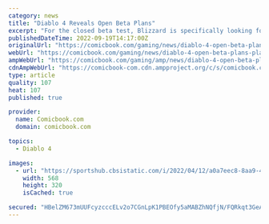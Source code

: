 ```yaml
---
category: news
title: "Diablo 4 Reveals Open Beta Plans"
excerpt: "For the closed beta test, Blizzard is specifically looking for players \"who have recently spent significant amounts of time playing the end-game experiences of Diablo II: Resurrected and Diablo III .\" ..."
publishedDateTime: 2022-09-19T14:17:00Z
originalUrl: "https://comicbook.com/gaming/news/diablo-4-open-beta-plans-playstation-xbox-pc-blizzard/"
webUrl: "https://comicbook.com/gaming/news/diablo-4-open-beta-plans-playstation-xbox-pc-blizzard/"
ampWebUrl: "https://comicbook.com/gaming/amp/news/diablo-4-open-beta-plans-playstation-xbox-pc-blizzard/"
cdnAmpWebUrl: "https://comicbook-com.cdn.ampproject.org/c/s/comicbook.com/gaming/amp/news/diablo-4-open-beta-plans-playstation-xbox-pc-blizzard/"
type: article
quality: 107
heat: 107
published: true

provider:
  name: Comicbook.com
  domain: comicbook.com

topics:
  - Diablo 4

images:
  - url: "https://sportshub.cbsistatic.com/i/2022/04/12/a0a7eec8-8aa9-4871-b5e0-bb735e3e3b25/gta-6.png?width=568&height=320"
    width: 568
    height: 320
    isCached: true

secured: "HBelZM673mUUFcyzcccELv2o7CGnLpK1PBEOfy5aMABZhNQfjN/FQRkqt3GeAB4H1CXvUhvikDMUyO/3QDGDq5DhvEluMvVmBO/2dn84XXVnV2w38hdbd+ZYS36YDjKEPix6yS+t0IYBAGsUmhraFUooqAmqNZ2/TyNahaGJJibovLGWCklLsGbk7QTDQUHVkDdHnZUAScgsZN+K/yC+UVGXbUS6EDDvSk2lRCAoHphXweYojD4bSFjqnGmNath6ce/njtPHLVgMVBmR2DjMWB9/6XVZlaccyMQF06gOJofXRCswhUZcRUQ6tGhKbpLIQ0FztwRVBV1Mq051cY3mMhkGKUveYnwQmOt4u5sHmoM=;hkmjZnPn4xidGQ9fVPiwqg=="
---
```


